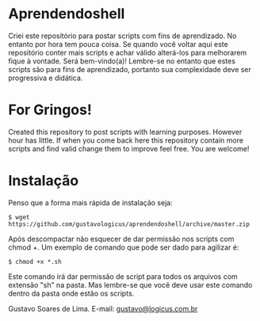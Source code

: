 Aprendendoshell
===============

Criei este repositório para postar scripts com fins de aprendizado. No entanto por hora tem pouca coisa.
Se quando você voltar aqui este repositório conter mais scripts e achar válido alterá-los para melhorarem 
fique à vontade. Será bem-vindo(a)! Lembre-se no entanto que estes scripts são para fins de aprendizado, 
portanto sua complexidade deve ser progressiva e didática.

For Gringos!
============

Created this repository to post scripts with learning purposes. However hour has little.
If when you come back here this repository contain more scripts and find valid change them to improve feel free.
You are welcome!

Instalação
==========

Penso que a forma mais rápida de instalação seja:

	$ wget https://github.com/gustavologicus/aprendendoshell/archive/master.zip
 
Após descompactar não esquecer de dar permissão nos scripts com chmod +. Um exemplo de comando que pode ser dado
para agilizar é:

	$ chmod +x *.sh

Este comando irá dar permissão de script para todos os arquivos com extensão "sh" na pasta. Mas lembre-se que você deve
usar este comando dentro da pasta onde estão os scripts.

Gustavo Soares de Lima. E-mail: gustavo@logicus.com.br
